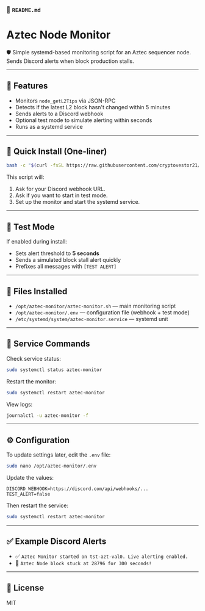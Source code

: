 ### 📄 `README.md`

# Aztec Node Monitor

🛡️ Simple systemd-based monitoring script for an Aztec sequencer node. Sends Discord alerts when block production stalls.

---

## 🔧 Features

- Monitors `node_getL2Tips` via JSON-RPC
- Detects if the latest L2 block hasn't changed within 5 minutes
- Sends alerts to a Discord webhook
- Optional test mode to simulate alerting within seconds
- Runs as a systemd service

---

## 🚀 Quick Install (One-liner)

```bash
bash -c "$(curl -fsSL https://raw.githubusercontent.com/cryptovestor21/aztec-mon/main/install.sh)"
````

This script will:

1. Ask for your Discord webhook URL.
2. Ask if you want to start in test mode.
3. Set up the monitor and start the systemd service.

---

## 🧪 Test Mode

If enabled during install:

* Sets alert threshold to **5 seconds**
* Sends a simulated block stall alert quickly
* Prefixes all messages with `[TEST ALERT]`

---

## 📁 Files Installed

* `/opt/aztec-monitor/aztec-monitor.sh` — main monitoring script
* `/opt/aztec-monitor/.env` — configuration file (webhook + test mode)
* `/etc/systemd/system/aztec-monitor.service` — systemd unit

---

## 🔁 Service Commands

Check service status:

```bash
sudo systemctl status aztec-monitor
```

Restart the monitor:

```bash
sudo systemctl restart aztec-monitor
```

View logs:

```bash
journalctl -u aztec-monitor -f
```

---

## ⚙️ Configuration

To update settings later, edit the `.env` file:

```bash
sudo nano /opt/aztec-monitor/.env
```

Update the values:

```env
DISCORD_WEBHOOK=https://discord.com/api/webhooks/...
TEST_ALERT=false
```

Then restart the service:

```bash
sudo systemctl restart aztec-monitor
```

---

## ✅ Example Discord Alerts

* ✅ `Aztec Monitor started on tst-azt-val0. Live alerting enabled.`
* 🚨 `Aztec Node block stuck at 28796 for 300 seconds!`

---

## 📄 License

MIT

